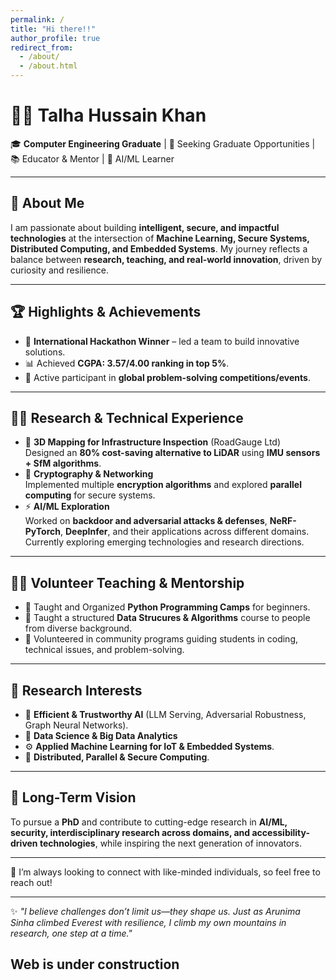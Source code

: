 ```yaml
---
permalink: /
title: "Hi there!!"
author_profile: true
redirect_from: 
  - /about/
  - /about.html
---
```


# 👨‍💻 Talha Hussain Khan  

🎓 **Computer Engineering Graduate** | 🔬 Seeking Graduate Opportunities | 📚 Educator & Mentor | 🤖 AI/ML Learner 

---

## 🌟 About Me  
I am passionate about building **intelligent, secure, and impactful technologies** at the intersection of **Machine Learning, Secure Systems, Distributed Computing, and Embedded Systems**. My journey reflects a balance between **research, teaching, and real-world innovation**, driven by curiosity and resilience.  

<!-- 💡 Inspired by my own journey with **stammering**, I aspire to leverage **AI & Computational Linguistics** to design accessible technologies that make a difference.   -->

---

## 🏆 Highlights & Achievements  
- 🥇 **International Hackathon Winner** – led a team to build innovative solutions.  
- 📊 Achieved **CGPA: 3.57/4.00 ranking in top 5%**.  
- 🧩 Active participant in **global problem-solving competitions/events**.  

---

## 🧑‍🔬 Research & Technical Experience  
- 🔎 **3D Mapping for Infrastructure Inspection** (RoadGauge Ltd)  
   Designed an **80% cost-saving alternative to LiDAR** using **IMU sensors + SfM algorithms**.  
- 🔐 **Cryptography & Networking**  
   Implemented multiple **encryption algorithms** and explored **parallel computing** for secure systems.  
- ⚡ **AI/ML Exploration**  
   Worked on **backdoor and adversarial attacks & defenses**, **NeRF-PyTorch**, **DeepInfer**, and their applications across different domains. Currently exploring emerging technologies and research directions.

---

## 👨‍🏫 Volunteer Teaching & Mentorship  
- 📘 Taught and Organized **Python Programming Camps** for beginners.  
- 🤖 Taught a structured **Data Strucures & Algorithms** course to people from diverse background.  
- 👥 Volunteered in community programs guiding students in coding, technical issues, and problem-solving.  

---

## 🔬 Research Interests  
- 📌 **Efficient & Trustworthy AI** (LLM Serving, Adversarial Robustness, Graph Neural Networks). 
- 🧠 **Data Science & Big Data Analytics**
- ⚙️ **Applied Machine Learning for IoT & Embedded Systems**.  
- 🔐 **Distributed, Parallel & Secure Computing**.  

---

## 🎯 Long-Term Vision  
To pursue a **PhD** and contribute to cutting-edge research in **AI/ML, security, interdisciplinary research across domains, and accessibility-driven technologies**, while inspiring the next generation of innovators.

---

🌱 I’m always looking to connect with like-minded individuals, so feel free to reach out!

---

✨ *"I believe challenges don’t limit us—they shape us. Just as Arunima Sinha climbed Everest with resilience, I climb my own mountains in research, one step at a time."*  


## Web is under construction